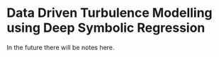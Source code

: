 # Data Driven Turbulence Modelling using Deep Symbolic Regression 

In the future there will be notes here.
